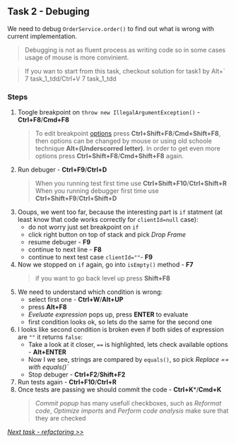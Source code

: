 ## Task 2 - Debuging

We need to debug `OrderService.order()` to find out what is wrong with current implementation.
> Debugging is not as fluent process as writing code so in some cases usage of mouse is more convinient.

> If you wan to start from this task, checkout solution for task1 by Alt+` 7 task_1_tdd/Ctrl+V 7 task_1_tdd

### Steps
1. Toogle breakpoint on `throw new IllegalArgumentException()` - **Ctrl+F8**/**Cmd+F8**
    > To edit breakpoint [options](https://www.jetbrains.com/help/idea/configuring-breakpoints.html) press **Ctrl+Shift+F8**/**Cmd+Shift+F8**, then options can be changed by mouse or using old schoole technique **Alt+(Underscorred letter)**. In order to get even more options press **Ctrl+Shift+F8**/**Cmd+Shift+F8** again. 
1. Run debuger - **Ctrl+F9**/**Ctrl+D**
    > When you running test first time use **Ctrl+Shift+F10**/**Ctrl+Shift+R**
    When you running debugger first time use **Ctrl+Shift+F9**/**Ctrl+Shift+D**
1. Ooups, we went too far, because the interesting part is `if` statment (at least know that code works correctly for `clientId=null` case):
   * do not worry just set breakpoint on `if` 
   * click right button on top of stack and pick *Drop Frame*
   * resume debuger - **F9**
   * continue to next line - **F8**
   * continue to next test case `clientId=""`- **F9**
1. Now we stopped on `if` again, go into `isEmpty()` method - **F7**
    > if you want to go back level up press **Shift+F8**
1. We need to understand which condition is wrong:
    * select first one - **Ctrl+W**/**Alt+UP**
    * press **Alt+F8**
    * *Eveluate expression* pops up, press **ENTER** to evaluate
    * first condition looks ok, so lets do the same for the second one
1. I looks like second condition is broken even if both sides of expression are `""` it returns `false`:
    * Take a look at it closer, `==` is highlighted, lets check available options - **Alt+ENTER**
    * Now I we see, strings are compared by `equals()`, so pick *Replace == with equals()`*
    * Stop debuger - **Ctrl+F2**/**Shift+F2**
1. Run tests again - **Ctrl+F10**/**Ctrl+R**
1. Once tests are passing we should commit the code - **Ctrl+K***/**Cmd+K**
    > *Commit popup* has many usefull checkboxes, such as *Reformat code*, *Optimize imports* and *Perform code analysis* make sure that they are checked 
    
*[Next task - refactoring  >>](task3.md)*
